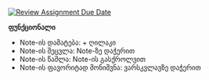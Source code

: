 [![Review Assignment Due Date](https://classroom.github.com/assets/deadline-readme-button-24ddc0f5d75046c5622901739e7c5dd533143b0c8e959d652212380cedb1ea36.svg)](https://classroom.github.com/a/DmMykgSc)

**ფუნქციონალი**

 - Note-ის დამატება: + ღილაკი
 - Note-ის შეცვლა: Note-ზე დაჭერით
 - Note-ის წაშლა: Note-ის გასქროლვით
 - Note-ის ფავორიტად მონიშვნა: ვარსკვლავზე დაჭერით
